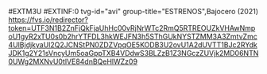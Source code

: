 #EXTM3U
#EXTINF:0 tvg-id="avi" group-title="ESTRENOS",Bajocero (2021)
https://fvs.io/redirector?token=UTF3N1B2ZnFjQkFjaUhHc00vRjNrWTc2RmQ5RTREOUZkVHAwNmpoU1gyR2xTU0s0b2hrYTFDL3hkWEJFN3h5SThGUkNYSTZMM3A3ZmtvZmc4UlBjdjkyaUl2Q2JCNStPN0ZDZVpqOE5KODB3U2ovU1A2dUVTT1BJc2RYdkJDK1g2Y21sVncyUm5oaGppTXB4VDdwS3BLZzB1Z3NGczZUVjk2MD06NTN0UWg2MXNvU0tlVE84dnBQeHlWZz09
